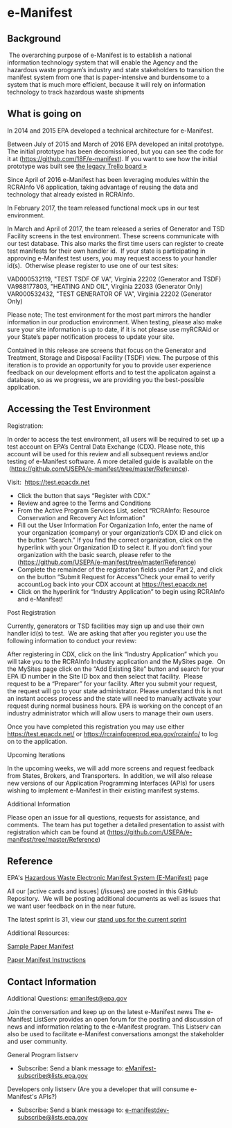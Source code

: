 ﻿# e-Manifest

## Background
  The overarching purpose of e-Manifest is to establish a national information technology system that will enable the Agency and the hazardous waste program’s industry and state stakeholders to transition the manifest system from one that is paper-intensive and burdensome to a system that is much more efficient, because it will rely on information technology to track hazardous waste shipments

## What is going on
In 2014 and 2015 EPA developed a technical architecture for e-Manifest.

Between July of 2015 and March of 2016 EPA developed an inital prototype.  The initial prototype has been decomissioned, but you can see the code for it at (https://github.com/18F/e-manifest).  If you want to see how the initial prototype was built see [the legacy Trello board »](https://e-manifest.epa.gov)

Since April of 2016 e-Manifest has been leveraging modules within the RCRAInfo V6 application, taking advantage of reusing the data and technology that already existed in RCRAInfo.

In February 2017, the team released functional mock ups in our test environment.  

In March and April of 2017, the team released a series of Generator and TSD Facility screens in the test environment.  These screens communicate with our test database.  This also marks the first time users can register to create test manifests for their own handler id.  If your state is participating in approving e-Manifest test users, you may request access to your handler id(s).  Otherwise please register to use one of our test sites:

VAD000532119, "TEST TSDF OF VA", Virginia 22202 (Generator and TSDF)
VA988177803,  "HEATING AND OIL", Virginia 22033 (Generator Only)
VAR000532432, "TEST GENERATOR OF VA", Virginia 22202 (Generator Only)

Please note; The test environment for the most part mirrors the handler information in our production environment. When testing, please also make sure your site information is up to date, if it is not please use myRCRAid or your State’s paper notification process to update your site.

Contained in this release are screens that focus on the Generator and Treatment, Storage and Disposal Facility (TSDF) view. The purpose of this iteration is to provide an opportunity for you to provide user experience feedback on our development efforts and to test the applicaton against a database, so as we progress, we are providing you the best-possible application. 

## Accessing the Test Environment
Registration:

In order to access the test environment, all users will be required to set up a test account on EPA’s Central Data Exchange (CDX). Please note, this account will be used for this review and all subsequent reviews and/or testing of e-Manifest software. A more detailed guide is available on the  (https://github.com/USEPA/e-manifest/tree/master/Reference).

Visit:  https://test.epacdx.net 
* Click the button that says “Register with CDX.”  
* Review and agree to the Terms and Conditions 
* From the Active Program Services List, select “RCRAInfo: Resource Conservation and Recovery Act Information” 
* Fill out the User Information For Organization Info, enter the name of your organization (company) or your organization’s CDX ID and click on the button “Search.” If you find the correct organization, click on the hyperlink with your Organization ID to select it.  If you don’t find your organization with the basic search, please refer to the (https://github.com/USEPA/e-manifest/tree/master/Reference) 
* Complete the remainder of the registration fields under Part 2, and click on the button “Submit Request for Access”Check your email to verify accountLog back into your CDX account at https://test.epacdx.net
* Click on the hyperlink for “Industry Application” to begin using RCRAInfo and e-Manifest!

Post Registration

Currently, generators or TSD facilities may sign up and use their own handler id(s) to test.  We are asking that after you
register you use the following information to conduct your review: 

After registering in CDX, click on the link “Industry Application” which you will take you to the RCRAInfo Industry application and the MySites page.  On the MySites page click on the “Add Existing Site” button and search for your EPA ID number in the Site ID box and then select that facility.  Please request to be a “Preparer” for your facility.  After you submit your request, the request will go to your state administrator. Please understand this is not an instant access process and the state will need to manually activate your request during normal business hours.  EPA is working on the concept of an industry administrator which will allow users to manage their own users.

Once you have completed this registration you may use either https://test.epacdx.net/ or https://rcrainfopreprod.epa.gov/rcrainfo/ to log on to the application.

Upcoming Iterations

In the upcoming weeks, we will add more screens and request feedback from States, Brokers, and Transporters.  In addition, we will also release new versions of our Application Programming Interfaces (APIs) for users wishing to implement e-Manifest in their existing manifest systems.

Additional Information

Please open an issue for all questions, requests for assistance, and comments.  The team has put together a detailed presentation to assist with registration which can be found at (https://github.com/USEPA/e-manifest/tree/master/Reference)
 
 
## Reference

EPA's [Hazardous Waste Electronic Manifest System (E-Manifest)](https://www.epa.gov/hwgenerators/hazardous-waste-electronic-manifest-system-e-manifest) page 

All our [active cards and issues] (/issues) are posted in this GitHub Repository.  We will be posting additional documents as well as issues that we want user feedback on in the near future.  

The latest sprint is 31, view our [stand ups for the current sprint](https://github.com/USEPA/e-manifest/issues/338)

Additional Resources: 

[Sample Paper Manifest](https://www.epa.gov/sites/production/files/2015-06/documents/newform.pdf) 

[Paper Manifest Instructions](http://www3.epa.gov/epawaste/hazard/transportation/manifest/pdf/man-inst.pdf)


## Contact Information
Additional Questions: emanifest@epa.gov

Join the conversation and keep up on the latest e-Manifest news
The e-Manifest ListServ provides an open forum for the posting and discussion of news and information relating to the e-Manifest program. This Listserv can also be used to facilitate e-Manifest conversations amongst the stakeholder and user community.

General Program listserv

* Subscribe: Send a blank message to: eManifest-subscribe@lists.epa.gov

Developers only listserv (Are you a developer that will consume e-Manifest's APIs?)

* Subscribe: Send a blank message to: e-manifestdev-subscribe@lists.epa.gov
